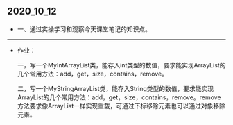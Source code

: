## 2020_10_12

- 一、通过实操学习和观察今天课堂笔记的知识点。

------

* 作业：

  一，写一个MyIntArrayList类，能存入int类型的数值，要求能实现ArrayList的几个常用方法：add，get，size，contains，remove。

  

  二，写一个MyStringArrayList类，能存入String类型的数值，要求能实现 ArrayList的几个常用方法：add，get，size，contains，remove。remove方法要求像ArrayList一样实现重载，可通过下标移除元素也可以通过对象移除元素。